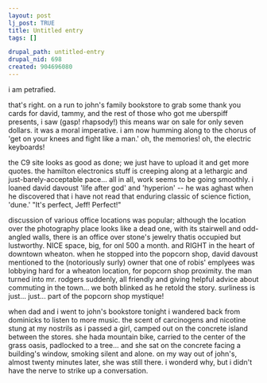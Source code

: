 ```yaml
--- 
layout: post
lj_post: TRUE
title: Untitled entry
tags: []

drupal_path: untitled-entry
drupal_nid: 698
created: 904696080
---
```

i am petrafied.

that's right. on a run to john's family bookstore to grab some thank you cards for david, tammy, and the rest of those who got me uberspiff presents, i saw (gasp! rhapsody!) this means war on sale for only seven dollars. it was a moral imperative. i am now humming along to the chorus of 'get on your knees and fight like a man.' oh, the memories! oh, the electric keyboards!

the C9 site looks as good as done; we just have to upload it and get more quotes. the hamilton electronics stuff is creeping along at a lethargic and just-barely-acceptable pace... all in all, work seems to be going smoothly. i loaned david davoust 'life after god' and 'hyperion' -- he was aghast when he discovered that i have not read that enduring classic of science fiction, 'dune.' "It's perfect, Jeff! Perfect!"

discussion of various office locations was popular; although the location over the photography place looks like a dead one, with its stairwell and odd-angled walls, there is an office over stone's jewelry thatis occupied but lustworthy. NICE space, big, for onl 500 a month. and RIGHT in the heart of downtown wheaton. when he stopped into the popcorn shop, david davoust mentioned to the (notoriously surly) owner that one of robis' emplyees was lobbying hard for a wheaton location, for popcorn shop proximity. the man turned into mr. rodgers suddenly, all friendly and giving helpful advice about commuting in the town... we both blinked as he retold the story. surliness is just... just... part of the popcorn shop mystique!

when dad and i went to john's bookstore tonight i wandered back from dominicks to listen to more music. the scent of carcinogens and nicotine stung at my nostrils as i passed a girl, camped out on the concrete island between the stores. she hada mountain bike, carried to the center of the grass oasis, padlocked to a tree... and she sat on the concrete facing a building's window, smoking silent and alone. on my way out of john's, almost twenty minutes later, she was still there. i wonderd why, but i didn't have the nerve to strike up a conversation.
